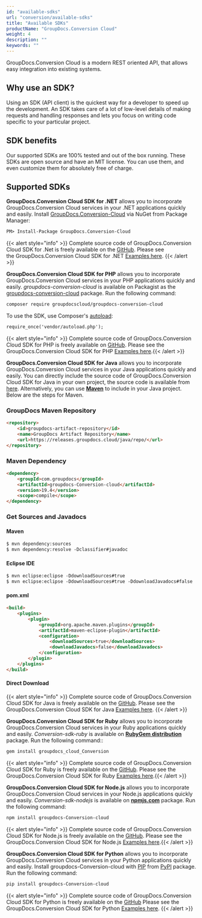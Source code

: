 ```yaml
---
id: "available-sdks"
url: "conversion/available-sdks"
title: "Available SDKs"
productName: "GroupDocs.Conversion Cloud"
weight: 4
description: ""
keywords: ""
---
```

GroupDocs.Conversion Cloud is a modern REST oriented API, that allows easy integration into existing systems.

## Why use an SDK? ##

Using an SDK (API client) is the quickest way for a developer to speed up the development. An SDK takes care of a lot of low-level details of making requests and handling responses and lets you focus on writing code specific to your particular project.

## SDK benefits ##

Our supported SDKs are 100% tested and out of the box running. These SDKs are open source and have an MIT license. You can use them, and even customize them for absolutely free of charge.

## Supported SDKs ##

**GroupDocs.Conversion Cloud SDK for .NET** allows you to incorporate GroupDocs.Conversion Cloud services in your .NET applications quickly and easily.
Install [GroupDocs.Conversion-Cloud](https://www.nuget.org/packages/GroupDocs.conversion-Cloud/) via NuGet from Package Manager:

```html
PM> Install-Package GroupDocs.Conversion-Cloud
```

{{< alert style="info" >}}
Complete source code of GroupDocs.Conversion Cloud SDK for .Net is freely available on the [GitHub](https://github.com/groupdocs-conversion-cloud/groupdocs-conversion-cloud-dotnet). Please see the GroupDocs.Conversion Cloud SDK for .NET [Examples here](https://github.com/groupdocs-conversion-cloud/groupdocs-conversion-cloud-dotnet/tree/master/GroupDocs.Conversion.Cloud.Sdk.Test).
{{< /alert >}}

**GroupDocs.Conversion Cloud SDK for PHP** allows you to incorporate GroupDocs.Conversion Cloud services in your PHP applications quickly and easily.
*groupdocs-conversion-cloud* is available on Packagist as the [groupdocs-conversion-cloud](https://packagist.org/packages/groupdocscloud/groupdocs-conversion-cloud) package. Run the following command:

```html
composer require groupdocscloud/groupdocs-conversion-cloud
```

To use the SDK, use Composer's [autoload](https://getcomposer.org/doc/00-intro.md#autoloading):

```html
require_once('vendor/autoload.php');
```

{{< alert style="info" >}}
Complete source code of GroupDocs.Conversion Cloud SDK for PHP is freely available on [GitHub](https://github.com/groupdocs-conversion-cloud/groupdocs-conversion-cloud-php).
Please see the GroupDocs.Conversion Cloud SDK for PHP [Examples here](https://github.com/groupdocs-conversion-cloud/groupdocs-conversion-cloud-php/tree/master/tests/GroupDocs/Conversion/ApiTests).{{< /alert >}}

**GroupDocs.Conversion Cloud SDK for Java** allows you to incorporate GroupDocs.Conversion Cloud services in your Java applications quickly and easily.
You can directly include the source code of GroupDocs.Conversion Cloud SDK for Java in your own project, the source code is available from [here](https://github.com/groupdocs-conversion-cloud/groupdocs-conversion-cloud-java).
Alternatively, you can use **[Maven](https://releases.groupdocs.cloud/java/repo/com/groupdocs/groupdocs-conversion-cloud/)** to include in your Java project. Below are the steps for Maven.

### GroupDocs Maven Repository ###

```html
<repository>
    <id>groupdocs-artifact-repository</id>
    <name>GroupDocs Artifact Repository</name>
    <url>https://releases.groupdocs.cloud/java/repo/</url>
</repository>
```

### Maven Dependency ###

```html
<dependency>
    <groupId>com.groupdocs</groupId>
    <artifactId>groupdocs-Conversion-cloud</artifactId>
    <version>19.4</version>
    <scope>compile</scope>
</dependency>
```

### Get Sources and Javadocs ###

#### Maven ####

```html
$ mvn dependency:sources
$ mvn dependency:resolve -Dclassifier#javadoc
```

#### Eclipse IDE ####

```html
$ mvn eclipse:eclipse -DdownloadSources#true
$ mvn eclipse:eclipse -DdownloadSources#true -DdownloadJavadocs#false
```

#### pom.xml ####

```html
<build>
    <plugins>
        <plugin>
            <groupId>org.apache.maven.plugins</groupId>
            <artifactId>maven-eclipse-plugin</artifactId>
            <configuration>
                <downloadSources>true</downloadSources>
                <downloadJavadocs>false</downloadJavadocs>
            </configuration>
        </plugin>
    </plugins>
</build>
```

#### Direct Download ####

{{< alert style="info" >}}
Complete source code of GroupDocs.Conversion Cloud SDK for Java is freely available on the [GitHub](https://github.com/groupdocs-conversion-cloud/groupdocs-conversion-cloud-java).
Please see the GroupDocs.Conversion Cloud SDK for Java [Examples here](https://github.com/groupdocs-conversion-cloud/groupdocs-conversion-cloud-java/tree/master/src/test/java/com/groupdocs/cloud/conversion/api).
{{< /alert >}}

**GroupDocs.Conversion Cloud SDK for Ruby** allows you to incorporate GroupDocs.Conversion Cloud services in your Ruby applications quickly and easily.
*Conversion-sdk-ruby* is available on **[RubyGem distribution](https://rubygems.org/gems/groupdocs_conversion_cloud)** package. Run the following command::

```html
gem install groupdocs_cloud_Conversion
```

{{< alert style="info" >}}
Complete source code of GroupDocs.Conversion Cloud SDK for Ruby is freely available on the [GitHub](https://github.com/groupdocs-conversion-cloud/groupdocs-conversion-cloud-ruby).
Please see the GroupDocs.Conversion Cloud SDK for Ruby [Examples here](https://github.com/groupdocs-conversion-cloud/groupdocs-conversion-cloud-ruby/tree/master/test).{{< /alert >}}

**GroupDocs.Conversion Cloud SDK for Node.js** allows you to incorporate GroupDocs.Conversion Cloud services in your Node.js applications quickly and easily.
*Conversion-sdk-nodejs* is available on **[npmjs.com](https://www.npmjs.com/package/groupdocs-conversion-cloud)** package. Run the following command:

```html
npm install groupdocs-Conversion-cloud
```

{{< alert style="info" >}}
Complete source code of GroupDocs.Conversion Cloud SDK for Node.js is freely available on the [GitHub](https://github.com/groupdocs-conversion-cloud/groupdocs-conversion-cloud-node).
Please see the GroupDocs.Conversion Cloud SDK for Node.js [Examples here](https://github.com/groupdocs-conversion-cloud/groupdocs-conversion-cloud-node/tree/master/test).{{< /alert >}}

**GroupDocs.Conversion Cloud SDK for Python** allows you to incorporate GroupDocs.Conversion Cloud services in your Python applications quickly and easily.
Install groupdocs-Conversion-cloud with [PIP](https://pypi.org/project/pip/) from [PyPI](https://pypi.org/project/groupdocs-conversion-cloud/) package. Run the following command:

```html
pip install groupdocs-Conversion-cloud
```

{{< alert style="info" >}}
Complete source code of GroupDocs.Conversion Cloud SDK for Python is freely available on the [GitHub](https://github.com/groupdocs-conversion-cloud/groupdocs-conversion-cloud-python)
Please see the GroupDocs.Conversion Cloud SDK for Python [Examples here](https://github.com/groupdocs-conversion-cloud/groupdocs-conversion-cloud-python/tree/master/test).
{{< /alert >}}
